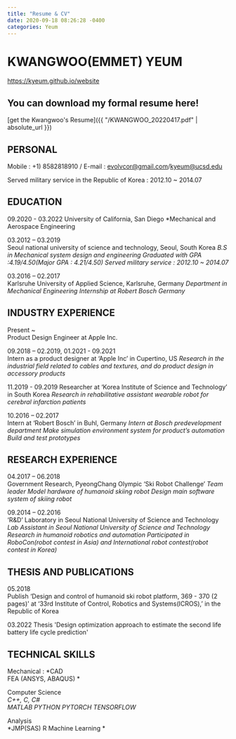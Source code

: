 ```yaml
---
title: "Resume & CV"
date: 2020-09-18 08:26:28 -0400
categories: Yeum
---
```


# KWANGWOO(EMMET) YEUM

https://kyeum.github.io/website

## You can download my formal resume here!
  [get the Kwangwoo's Resume]({{ "/KWANGWOO_20220417.pdf" | absolute_url }})

## PERSONAL 

Mobile : +1) 8582818910 / E-mail : evolvcor@gmail.com/kyeum@ucsd.edu

Served military service in the Republic of Korea : 2012.10 ~ 2014.07

## EDUCATION 
09.2020 - 03.2022
University of California, San Diego
*Mechanical and Aerospace Engineering

03.2012 – 03.2019 	
Seoul national university of science and technology, Seoul, South Korea 
*B.S in Mechanical system design and engineering 
Graduated with GPA :4.19/4.50(Major GPA : 4.21/4.50)
Served military service : 2012.10 ~ 2014.07*

03.2016 – 02.2017 	
Karlsruhe University of Applied Science, Karlsruhe, Germany 
*Department in Mechanical Engineering
Internship at Robert Bosch Germany*


## INDUSTRY EXPERIENCE 
Present ~	
Product Design Engineer at Apple Inc.

09.2018 – 02.2019, 01.2021 - 09.2021 	
Intern as a product designer at ‘Apple Inc’ in Cupertino, US
*Research in the industrial field related to cables and textures, and do product design in accessory products*

11.2019 - 09.2019
Researcher at ‘Korea Institute of Science and Technology’ in South Korea
*Research in rehabilitative assistant wearable robot for cerebral infarction patients*

10.2016 – 02.2017	
Intern at ‘Robert Bosch’ in Buhl, Germany
*Intern at Bosch predevelopment department
Make simulation environment system for product’s automation
Build and test prototypes*


## RESEARCH EXPERIENCE 
04.2017 – 06.2018 	
Government Research, PyeongChang Olympic ‘Ski Robot Challenge’ 
*Team leader
Model hardware of humanoid skiing robot
Design main software system of skiing robot*

09.2014 – 02.2016	
‘R&D’ Laboratory in Seoul National University of Science and Technology 
*Lab Assistant in Seoul National University of Science and Technology
Research in humanoid robotics and automation
Participated in RoboCon(robot contest in Asia) and International robot contest(robot contest in Korea)*

## THESIS AND PUBLICATIONS
05.2018 	
Publish ‘Design and control of humanoid ski robot platform, 369 - 370 (2 pages)’ at ‘33rd Institute of Control, Robotics and Systems(ICROS),’ in the Republic of Korea

03.2022
Thesis 'Design optimization approach to estimate the second life battery life cycle prediction'


## TECHNICAL SKILLS 
Mechanical : 
*CAD		
FEA (ANSYS, ABAQUS)
*


Computer Science 			
*C++, C, C#		
MATLAB
PYTHON
PYTORCH
TENSORFLOW*

Analysis				
*JMP(SAS)
R
Machine Learning
*

